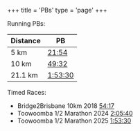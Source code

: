 +++
title = 'PBs'
type = 'page'
+++


Running PBs:

| Distance | PB                |
| -------- | ----------------- |
| 5 km     | [21:54][parkrun]  |
| 10 km    | [49:32][tm2025]   |
| 21.1 km  | [1:53:30][tm2025] |

Timed Races:

- Bridge2Brisbane 10km 2018 [54:17][b2b2018]
- Toowoomba 1/2 Marathon 2024 [2:05:40][tm2024]
- Toowoomba 1/2 Marathon 2025 [1:53:30][tm2025]

[parkrun]: https://www.parkrun.com.au/parkrunner/1694205/all/
[b2b2018]: https://www.multisportaustralia.com.au/races/15122/events/2/results/individuals/9457
[tm2024]: https://results.sportseventservices.com.au/myresults.aspx?CId=16287&RId=6346&EId=2&AId=626602
[tm2025]: https://results.sportseventservices.com.au/myresults.aspx?CId=16287&RId=6440&EId=2&RNo=1107
